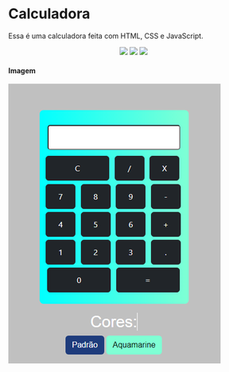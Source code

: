 # Calculadora
Essa é uma calculadora feita com HTML, CSS e JavaScript.
<p align='center'>
<img src="https://img.shields.io/github/repo-size/Savio-Anjos/calculadora.github.io?color=0d9488">
<img src="https://img.shields.io/github/languages/count/Savio-Anjos/calculadora.github.io?color=0d9488">
<img src="https://img.shields.io/github/last-commit/Savio-Anjos/calculadora.github.io?color=0d9488">
</p>
     
#### Imagem  

![Logo do Projeto](img/capa.png)
